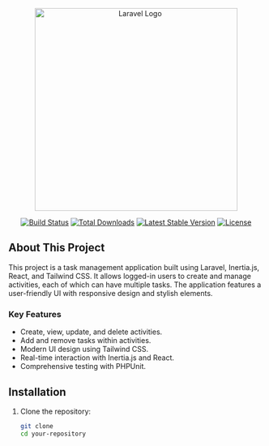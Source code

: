 <p align="center"><a href="https://laravel.com" target="_blank"><img src="https://raw.githubusercontent.com/laravel/art/master/logo-lockup/5%20SVG/2%20CMYK/1%20Full%20Color/laravel-logolockup-cmyk-red.svg" width="400" alt="Laravel Logo"></a></p>

<p align="center">
<a href="https://github.com/laravel/framework/actions"><img src="https://github.com/laravel/framework/workflows/tests/badge.svg" alt="Build Status"></a>
<a href="https://packagist.org/packages/laravel/framework"><img src="https://img.shields.io/packagist/dt/laravel/framework" alt="Total Downloads"></a>
<a href="https://packagist.org/packages/laravel/framework"><img src="https://img.shields.io/packagist/v/laravel/framework" alt="Latest Stable Version"></a>
<a href="https://packagist.org/packages/laravel/framework"><img src="https://img.shields.io/packagist/l/laravel/framework" alt="License"></a>
</p>

## About This Project

This project is a task management application built using Laravel, Inertia.js, React, and Tailwind CSS. It allows logged-in users to create and manage activities, each of which can have multiple tasks. The application features a user-friendly UI with responsive design and stylish elements.

### Key Features
- Create, view, update, and delete activities.
- Add and remove tasks within activities.
- Modern UI design using Tailwind CSS.
- Real-time interaction with Inertia.js and React.
- Comprehensive testing with PHPUnit.

## Installation

1. Clone the repository:
   ```bash
   git clone
   cd your-repository
